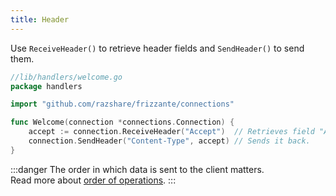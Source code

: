 ```yaml
---
title: Header
---
```


Use `ReceiveHeader()` to retrieve header fields and `SendHeader()` to send them.

```go
//lib/handlers/welcome.go
package handlers

import "github.com/razshare/frizzante/connections"

func Welcome(connection *connections.Connection) {
    accept := connection.ReceiveHeader("Accept")  // Retrieves field "Accept".
    connection.SendHeader("Content-Type", accept) // Sends it back.
}
```

:::danger
The order in which data is sent to the client matters. <br/>
Read more about [order of operations](../order-of-operations).
:::
